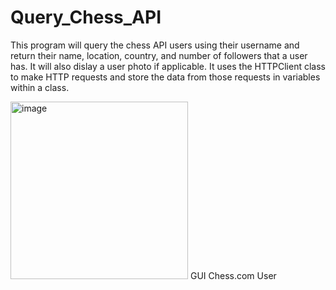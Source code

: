 # Query_Chess_API
This program will query the chess API users using their username and return their name, location, country, and number of followers that a user has. It will also dislay a user photo if applicable. It uses the HTTPClient class to make HTTP requests and store the data from those requests in variables within a class. 

<img width="284" alt="image" src="https://github.com/user-attachments/assets/811f8ec9-8351-4a41-81fe-09a4f649108a">
GUI Chess.com User 
